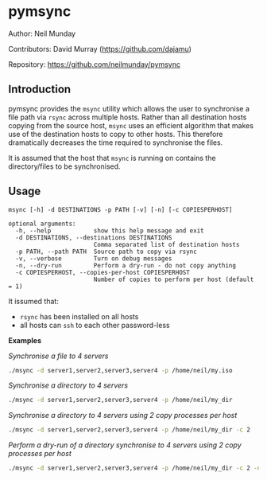 pymsync
=======

Author: Neil Munday

Contributors: David Murray (https://github.com/dajamu)

Repository: https://github.com/neilmunday/pymsync

Introduction
------------

pymsync provides the `msync` utility which allows the user to synchronise a file path via `rsync` across multiple hosts. Rather than all destination hosts copying from the source host, `msync` uses an efficient algorithm that makes use of the destination hosts to copy to other hosts. This therefore dramatically decreases the time required to synchronise the files.

It is assumed that the host that `msync` is running on contains the directory/files to be synchronised.

Usage
-----

```
msync [-h] -d DESTINATIONS -p PATH [-v] [-n] [-c COPIESPERHOST]

optional arguments:
  -h, --help            show this help message and exit
  -d DESTINATIONS, --destinations DESTINATIONS
                        Comma separated list of destination hosts
  -p PATH, --path PATH  Source path to copy via rsync
  -v, --verbose         Turn on debug messages
  -n, --dry-run         Perform a dry-run - do not copy anything
  -c COPIESPERHOST, --copies-per-host COPIESPERHOST
                        Number of copies to perform per host (default = 1)
```

It issumed that:
* `rsync` has been installed on all hosts
* all hosts can `ssh` to each other password-less

**Examples**

*Synchronise a file to 4 servers*

```bash
./msync -d server1,server2,server3,server4 -p /home/neil/my.iso
```

*Synchronise a directory to 4 servers*

```bash
./msync -d server1,server2,server3,server4 -p /home/neil/my_dir
```

*Synchronise a directory to 4 servers using 2 copy processes per host*

```bash
./msync -d server1,server2,server3,server4 -p /home/neil/my_dir -c 2
```

*Perform a dry-run of a directory synchronise to 4 servers using 2 copy processes per host*

```bash
./msync -d server1,server2,server3,server4 -p /home/neil/my_dir -c 2 -n
```
